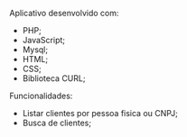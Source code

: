 Aplicativo desenvolvido com:
- PHP;
- JavaScript;
- Mysql;
- HTML;
- CSS;
- Biblioteca CURL;

Funcionalidades:
- Listar clientes por pessoa fisica ou CNPJ;
- Busca de clientes;